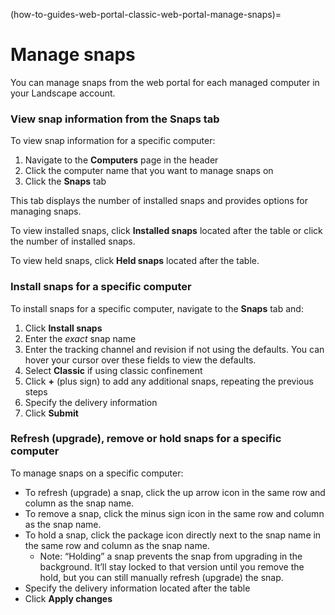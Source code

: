(how-to-guides-web-portal-classic-web-portal-manage-snaps)=
# Manage snaps

You can manage snaps from the web portal for each managed computer in your Landscape account.

### View snap information from the **Snaps** tab

To view snap information for a specific computer:

1. Navigate to the **Computers** page in the header
2. Click the computer name that you want to manage snaps on
3. Click the **Snaps** tab

This tab displays the number of installed snaps and provides options for managing snaps.

To view installed snaps, click **Installed snaps** located after the table or click the number of installed snaps.

To view held snaps, click **Held snaps** located after the table.

### Install snaps for a specific computer

To install snaps for a specific computer, navigate to the **Snaps** tab and:

1. Click **Install snaps**
2. Enter the *exact* snap name
3. Enter the tracking channel and revision if not using the defaults. You can hover your cursor over these fields to view the defaults.
4. Select **Classic** if using classic confinement
5. Click **+** (plus sign) to add any additional snaps, repeating the previous steps
6. Specify the delivery information
7. Click **Submit**

### Refresh (upgrade), remove or hold snaps for a specific computer

To manage snaps on a specific computer:

- To refresh (upgrade) a snap, click the up arrow icon in the same row and column as the snap name.
- To remove a snap, click the minus sign icon in the same row and column as the snap name.
- To hold a snap, click the package icon directly next to the snap name in the same row and column as the snap name.
  - Note: “Holding” a snap prevents the snap from upgrading in the background. It’ll stay locked to that version until you remove the hold, but you can still manually refresh (upgrade) the snap.
- Specify the delivery information located after the table
- Click **Apply changes**

